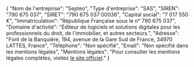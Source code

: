 {
  "Nom de l'entreprise": "Septeo",
  "Type d'entreprise": "SAS",
  "SIREN": "790 675 037",
  "SIRET": "790 675 037 00036",
  "Capital social": "7 017 550 €",
  "Immatriculation": "République Française sous le n° 790 675 037",
  "Domaine d'activité": "Éditeur de logiciels et solutions digitales pour les professionnels du droit, de l'immobilier, et autres secteurs.",
  "Adresse": "Font de la Banquière, 194, avenue de la Gare Sud de France, 34970 LATTES, France",
  "Téléphone": "Non spécifié",
  "Email": "Non spécifié dans les mentions légales",
  "Mentions légales": "Pour consulter les mentions légales complètes, visitez [le site officiel](https://www.septeo.com/fr/legal/mentions-legales)."
}
